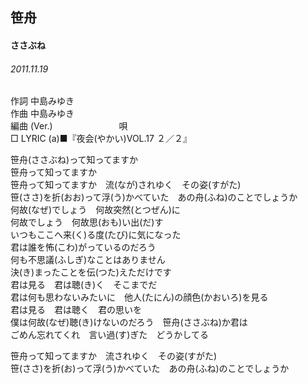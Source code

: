 ## 笹舟
#### ささぶね
######  2011.11.19


作詞     中島みゆき　　　　　   
作曲      中島みゆき  　　　   
編曲 (Ver.) 　　　　　　　
唄          
□ LYRIC (a)■『夜会(やかい)VOL.17 ２／２』  
   
   
笹舟(ささぶね)って知ってますか   
笹舟って知ってますか   
笹舟って知ってますか　流(なが)されゆく　その姿(すがた)   
笹(ささ)を折(おお)って浮(う)かべていた　あの舟(ふね)のことでしょうか   
何故(なぜ)でしょう　何故突然(とつぜん)に   
何故でしょう　何故思(おも)い出(だ)す   
いつもここへ来(く)る度(たび)に気になった   
君は誰を怖(こわ)がっているのだろう   
何も不思議(ふしぎ)なことはありません   
決(き)まったことを伝(つた)えただけです   
君は見る　君は聴(き)く　そこまでだ   
君は何も思わないみたいに　他人(たにん)の顔色(かおいろ)を見る   
君は見る　君は聴く　君の思いを   
僕は何故(なぜ)聴(き)けないのだろう　笹舟(ささぶね)か君は   
ごめん忘れてくれ　言い過(す)ぎた　どうかしてる   
   
笹舟って知ってますか　流されゆく　その姿(すがた)   
笹(ささ)を折(お)って浮(う)かべていた　あの舟(ふね)のことでしょうか   